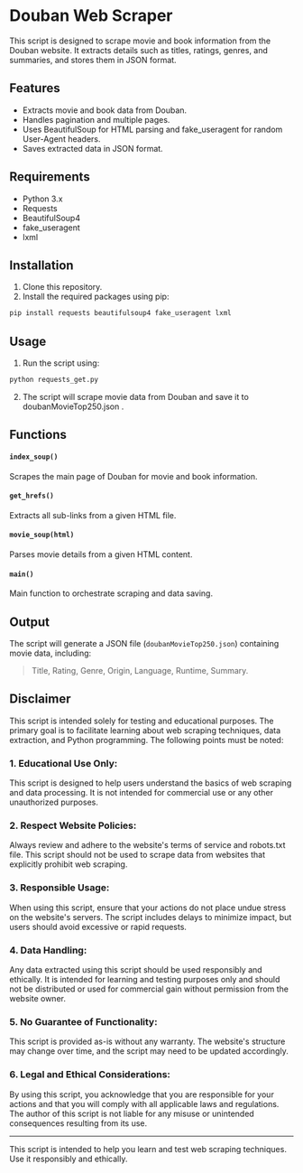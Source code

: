 # Douban Web Scraper

This script is designed to scrape movie and book information from the Douban website. It extracts details such as titles, ratings, genres, and summaries, and stores them in JSON format.

## Features
- Extracts movie and book data from Douban.
- Handles pagination and multiple pages.
- Uses BeautifulSoup for HTML parsing and fake_useragent for random User-Agent headers.
- Saves extracted data in JSON format.

## Requirements
- Python 3.x
- Requests
- BeautifulSoup4
- fake_useragent
- lxml

## Installation
1. Clone this repository.
2. Install the required packages using pip:
  ```bash
  pip install requests beautifulsoup4 fake_useragent lxml
  ```

## Usage
1. Run the script using:
  ```bash
  python requests_get.py
  ```
2. The script will scrape movie data from Douban and save it to doubanMovieTop250.json .

## Functions
#### `index_soup()`  
Scrapes the main page of Douban for movie and book information.<br>
#### `get_hrefs()`  
Extracts all sub-links from a given HTML file.<br>
#### `movie_soup(html)`  
Parses movie details from a given HTML content.<br>
#### `main()`  
Main function to orchestrate scraping and data saving.<br>

## Output
The script will generate a JSON file (`doubanMovieTop250.json`) containing movie data, including:
>Title, Rating, Genre, Origin, Language, Runtime, Summary.

## Disclaimer  
This script is intended solely for testing and educational purposes. The primary goal is to facilitate learning about web scraping techniques, data extraction, and Python programming. The following points must be noted:

### 1. Educational Use Only:
This script is designed to help users understand the basics of web scraping and data processing. It is not intended for commercial use or any other unauthorized purposes.<br>

### 2. Respect Website Policies:
Always review and adhere to the website's terms of service and robots.txt file. This script should not be used to scrape data from websites that explicitly prohibit web scraping.<br>

### 3. Responsible Usage:
When using this script, ensure that your actions do not place undue stress on the website's servers. The script includes delays to minimize impact, but users should avoid excessive or rapid requests.<br>

### 4. Data Handling:
Any data extracted using this script should be used responsibly and ethically. It is intended for learning and testing purposes only and should not be distributed or used for commercial gain without permission from the website owner.<br>

### 5. No Guarantee of Functionality:
This script is provided as-is without any warranty. The website's structure may change over time, and the script may need to be updated accordingly.<br>

### 6. Legal and Ethical Considerations:
By using this script, you acknowledge that you are responsible for your actions and that you will comply with all applicable laws and regulations. The author of this script is not liable for any misuse or unintended consequences resulting from its use.<br>

---

This script is intended to help you learn and test web scraping techniques. Use it responsibly and ethically.
